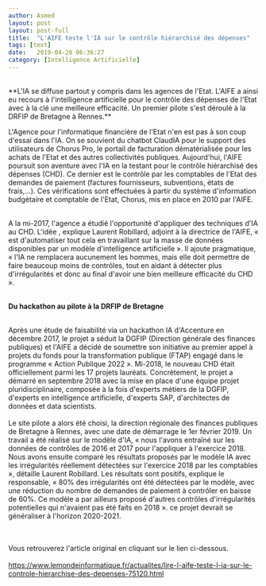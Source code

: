 ```yaml
---
author: Asmed
layout: post
layout: post-full
title:  "L'AIFE teste l'IA sur le contrôle hiérarchisé des dépenses"
tags: [text]
date:   2019-04-28 06:36:27
category: [Intelligence Artificielle]
---
```

<br/>
**L'IA se diffuse partout y compris dans les agences de l'Etat. L'AIFE a ainsi eu recours à l'intelligence artificielle pour le contrôle des dépenses de l'Etat avec à la clé une meilleure efficacité. Un premier pilote s'est déroulé à la DRFIP de Bretagne à Rennes.**  
<br/>

L'Agence pour l'informatique financière de l'Etat n'en est pas à son coup d'essai dans l'IA. On se souvient du chatbot ClaudIA pour le support des utilisateurs de Chorus Pro, le portail de facturation dématérialisée pour les achats de l'Etat et des autres collectivités publiques. Aujourd'hui, l'AIFE poursuit son aventure avec l'IA en la testant pour le contrôle hiérarchisé des dépenses (CHD). Ce dernier est le contrôle par les comptables de l'Etat des demandes de paiement (factures fournisseurs, subventions, états de frais,...). Ces vérifications sont effectuées à partir du système d'information budgétaire et comptable de l'Etat, Chorus, mis en place en 2010 par l'AIFE.  
<br/>

A la mi-2017, l'agence a étudié l'opportunité d'appliquer des techniques d'IA au CHD. L'idée , explique Laurent Robillard, adjoint à la directrice de l'AIFE, « est d'automatiser tout cela en travaillant sur la masse de données disponibles par un modèle d'intelligence artificielle ». Il ajoute pragmatique, « l'IA ne remplacera aucunement les hommes, mais elle doit permettre de faire beaucoup moins de contrôles, tout en aidant à détecter plus d'irrégularités et donc au final d'avoir une bien meilleure efficacité du CHD ».  
<br/>

**Du hackathon au pilote à la DRFIP de Bretagne**  
<br/>

Après une étude de faisabilité via un hackathon IA d'Accenture en décembre 2017, le projet a séduit la DGFIP (Direction générale des finances publiques) et l'AIFE a décidé de soumettre son initiative au premier appel à projets du fonds pour la transformation publique (FTAP) engagé dans le programme « Action Publique 2022 ». Mi-2018, le nouveau CHD était officiellement parmi les 17 projets lauréats. Concrètement, le projet a démarré en septembre 2018 avec la mise en place d'une équipe projet pluridisciplinaire, composée à la fois d'experts métiers de la DGFIP, d'experts en intelligence artificielle, d'experts SAP, d'architectes de données et data scientists.  
<br/>
Le site pilote a alors été choisi, la direction régionale des finances publiques de Bretagne à Rennes, avec une date de démarrage le 1er février 2019. Un travail a été réalisé sur le modèle d'IA, « nous l'avons entraîné sur les données de contrôles de 2016 et 2017 pour l'appliquer à l'exercice 2018. Nous avons ensuite comparé les résultats proposés par le modèle IA avec les irrégularités réellement détectées sur l'exercice 2018 par les comptables », détaille Laurent Robillard. Les résultats sont positifs, explique le responsable, « 80% des irrégularités ont été détectées par le modèle, avec une réduction du nombre de demandes de paiement à contrôler en baisse de 60%. Ce modèle a par ailleurs proposé d'autres contrôles d'irrégularités potentielles qui n'avaient pas été faits en 2018 ». ce projet devrait se généraliser à l'horizon 2020-2021.  
<br/>
<br/>

Vous retrouverez l'article original en cliquant sur le lien ci-dessous.  
<br>
<https://www.lemondeinformatique.fr/actualites/lire-l-aife-teste-l-ia-sur-le-controle-hierarchise-des-depenses-75120.html> 

